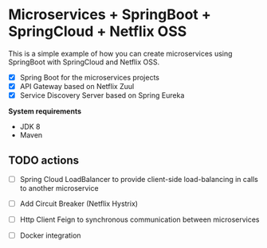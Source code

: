 # Microservices + SpringBoot + SpringCloud + Netflix OSS
This is a simple example of how you can create microservices using SpringBoot with SpringCloud and Netflix OSS.

- [x] Spring Boot for the microservices projects
- [x] API Gateway based on Netflix Zuul
- [x] Service Discovery Server based on Spring Eureka

**System requirements**
- JDK 8
- Maven

## TODO actions
- [ ] Spring Cloud LoadBalancer to provide client-side load-balancing in calls to another microservice
- [ ] Add Circuit Breaker (Netflix Hystrix)
- [ ] Http Client Feign to synchronous communication between microservices
- [ ] Docker integration

